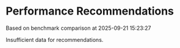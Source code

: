 # Performance Recommendations

Based on benchmark comparison at 2025-09-21 15:23:27

Insufficient data for recommendations.
